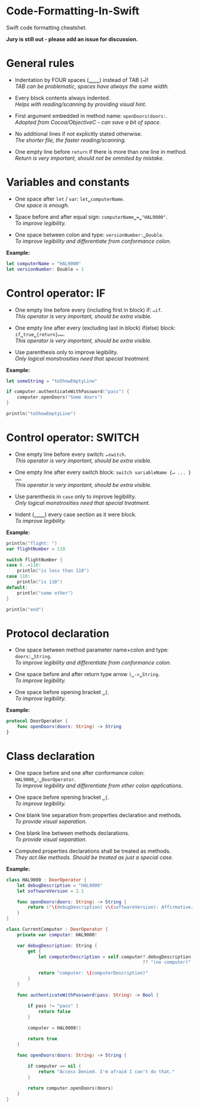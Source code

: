Code-Formatting-In-Swift
========================

Swift code formatting cheatshet.

**Jury is still out - please add an issue for discussion.**

# General rules

- Indentation by FOUR spaces (```␣␣␣␣```) instead of TAB (```⇥```)!  
*TAB can be problematic, spaces have always the same width.*

- Every block contents always indented.  
*Helps with reading/scanning by providing visual hint.*

- First argument embedded in method name: ```openDoors(doors:```.  
*Adopted from Cocoa/ObjectiveC - can save a bit of space.*

- No additional lines if not explicitly stated otherwise.  
*The shorter file, the faster reading/scanning.*

- One empty line before ```return``` if there is more than one line in method.  
*Return is very important, should not be ommited by mistake.*

# Variables and constants

- One space after ```let``` / ```var```: ```let␣computerName```.  
*One space is enough.*

- Space before and after equal sign: ```computerName␣=␣"HAL9000"```.  
*To improve legibility.*

- One space between colon and type: ```versionNumber:␣Double```.  
*To improve legibility and differentiate from conformance colon.*

**Example:** 

```swift
let computerName = "HAL9000"   
let versionNumber: Double = 1
```

# Control operator: IF

- One empty line before every (including first in block) if: ```↵if```.  
*This operator is very important, should be extra visible.*

- One empty line after every (excluding last in block) if(else) block: ```if␣true␣{return}↵↵```.  
*This operator is very important, should be extra visible.*

- Use parenthesis only to improve legibility.  
*Only logical monstrosities need that special treatment.*

**Example:**

```swift
let someString = "toShowEmptyLine"

if computer.authenticateWithPassword("pass") {
    computer.openDoors("Some doors")
}

println("toShowEmptyLine")
```

# Control operator: SWITCH

- One empty line before every switch: ```↵switch```.  
*This operator is very important, should be extra visible.*

- One empty line after every switch block: ```switch variableName {↵ ... }↵↵```.  
*This operator is very important, should be extra visible.*

- Use parenthesis in ```case``` only to improve legibility.  
*Only logical monstrosities need that special treatment.*

- Indent (```␣␣␣␣```) every case section as it were block.  
*To improve legibility.*

**Example:**

```swift
println("flight: ")
var flightNumber = 110

switch flightNumber {
case 0..<110:
    println("is less than 110")
case 110:
    println("is 110")
default:
    println("some other")
}

println("end")
```

# Protocol declaration

- One space between method parameter name+colon and type: ```doors:␣String```.  
*To improve legibility and differentiate from conformance colon.*

- One space before and after return type arrow ```)␣->␣String```.  
*To improve legibility.*

- One space before opening bracket ```␣{```.  
*To improve legibility.*

**Example:**

```swift
protocol DoorOperator {
	func openDoors(doors: String) -> String
}
```

# Class declaration

- One space before and one after conformance colon: ```HAL9000␣:␣DoorOperator```.  
*To improve legibility and differentiate from other colon applications.*

- One space before opening bracket ```␣{```.  
*To improve legibility.*

- One blank line separation from properties declaration and methods.  
*To provide visual separation.*

- One blank line between methods declarations.  
*To provide visual separation.*

- Computed properties declarations shall be treated as methods.  
*They act like methods. Should be treated as just a special case.*

**Example:** 

```swift
class HAL9000 : DoorOperator {
    let debugDescription = "HAL9000"
    let softwareVersion = 2.1

    func openDoors(doors: String) -> String {
        return ("\(debugDescription) v\(softwareVersion): Affirmative. Opened \(doors).")
    }
}

class CurrentComputer : DoorOperator {
    private var computer: HAL9000!

    var debugDescription: String {
        get {
            let computerDescription = self.computer?.debugDescription
                                                   ?? "(no computer)"

            return "computer: \(computerDescription)"
        }
    }

    func authenticateWithPassword(pass: String) -> Bool {

        if pass != "pass" {
            return false
        }
        
        computer = HAL9000()

        return true
    }

    func openDoors(doors: String) -> String {

        if computer == nil {
            return "Access Denied. I'm afraid I can't do that."
        }
        
        return computer.openDoors(doors)
    }
}
```
